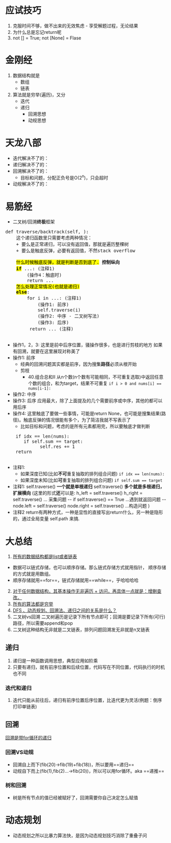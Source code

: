 # 应试技巧
1. 克服时间不够，做不出来的无效焦虑 - 享受解题过程，无论结果
2. 为什么总是忘记return呢
3. not [] = True; not [None] = Flase
# 金刚经
1. 数据结构就是
   + 数组
   + 链表
2. 算法就是穷举(遍历)，又分
   + 迭代
   + 递归
     + 回溯思想
     + 动规思想
# 天龙八部
+ 迭代解决不了的：
+ 递归解决不了的：
+ 回溯解决不了的：
  - 目标和问题，分配正负号是O(2<sup>n</sup>)，只会超时
+ 动规解决不了的：

# 易筋经
+ 二叉树/回溯**终极**框架
<pre>
def traverse/backtrack(self, ):
    这个递归函数里只需要考虑两种情况：
    + 要么是正常递归，可以没有返回值，那就是遍历整棵树
    + 要么是触底反弹，必要有返回值，不然stack overflow
  
    <mark>什么时候触底反弹，就是判断是否到底了.</mark> <b>控制纵向</b>
    <b><mark>if</mark></b> ...: (注释1)
        (操作4：触底时)
        return ...
    <mark>怎么处理正常情况(也就是递归)</mark>
    <b><mark>else</mark></b>:
        for i in ...: (注释1)
            (操作1: 前序)
            self.traverse(i)
            (操作2: 中序 - 二叉树写法)
            (操作3: 后序)
         return ... (注释)
        
</pre>
+ 操作1，2，3:
这里是前中后序位置，骚操作很多，也是进行剪枝的地方
如果有回溯，就要在这里展现对称美了
+ 操作1: 前序
  - 经典的回溯问题其实都是前序，因为搜集**路径**必须从根开始
  - 剪枝
    * 40.组合总和II
从n个数(n个数有可能相同，不可重复选取)中返回任意个数的组合，和为target，结果不可重复 
    ```if i > 0 and nums[i] == nums[i-1]:```
+ 操作2: 中序
+ 操作3: 后序
  应用最大，除了上面提及的几个需要前序或中序，其他的都可以用后序
+ 操作4: 这里触底了要做一些事情，可能是return None，也可能是搜集结果(路径)。触底反弹的情况很能有多个，为了简洁我就不写表示了
  - 比如目标和问题，考虑的是所有元素都用完，所以要触底才做判断
  <pre>
   if idx == len(nums):
      if self.sum == target:
            self.res += 1
   return
   </pre>
+ 注释1:
  - 如果深度已知(比如**不可**重复抽取的排列组合问题)
   ```if idx == len(nums):```
  - 如果深度未知(比如**可**重复抽取的排列组合问题)
   ```if self.sum == target```
+ 注释1:
self.traverse() <b>一个就是单根递归</b>
self.traverse() <b>多个就是多根递归，扩展横向</b>
(这里的形式<b>还</b>可以是:
h_left = self.traverse()
h_right = self.traverse() ... 采集问题
--
if self.traverse() == True ...遇到就返回问题
--
node.left = self.traverse() 
node.right = self.traverse() ...构造问题
)
+ 注释2
return有两种方式，一种是显性的直接写出return什么，另一种是隐形的，通过全局变量 self.path 来搞.

# 大总结
1. [所有的数据结构都是list或者链表](https://labuladong.github.io/algo/di-ling-zh-bfe1b/xue-xi-sua-01220/)
  + 数据可以链式存储，也可以顺序存储。那么链式存储方式就用指针， 顺序存储的方式就是用数组。
  + 顺序存储就用==for==，链式存储就用==while==，乎哈哈哈哈
2. [对于任何数据结构，其基本操作无非遍历 + 访问，再具体一点就是：增删查改。](https://labuladong.github.io/algo/di-ling-zh-bfe1b/xue-xi-sua-01220/)
3. [所有的算法都是穷举](https://labuladong.github.io/algo/di-ling-zh-bfe1b/wo-de-shua-5fe0c/)
4. [DFS 、动态规划、回溯法、递归之间的关系是什么？](https://www.zhihu.com/question/266403334/answer/698464437)
5. 二叉树vs回溯
   二叉树遍历是记录下所有节点即可；回溯是要记录下所有(可行)路径，所以需要append和pop
6. 二叉树这种结构无非就是二叉链表，排列问题回溯发无非就是n叉链表



## 递归
1. 递归是一种函数调用思想，典型应用如阶乘
2. 只要有递归，就有前序位置和后续位置，代码写在不同位置，代码执行的时机也不同
### 迭代和递归
1. 迭代只能从前往后，递归有前序位置后序位置，比迭代更为灵活(例题：倒序打印单链表)
## 回溯
[回溯是带for循环的递归](https://leetcode.cn/problems/permutations/solutions/9914/hui-su-suan-fa-python-dai-ma-java-dai-ma-by-liweiw/)
### 回溯VS动规
+ 回溯自上而下(fib(20)->fib(19)+fib(18))，所以要用==递归==
+ 动规自下而上(fib(1),fib(2)...->fib(20))，所以可以用for循环。aka ==递推==
### 树和回溯
+ 树是所有节点的值已经被赋好了，回溯需要你自己决定怎么赋值
# 动态规划
+ 动态规划之所以比暴力算法快，是因为动态规划技巧消除了重叠子问



